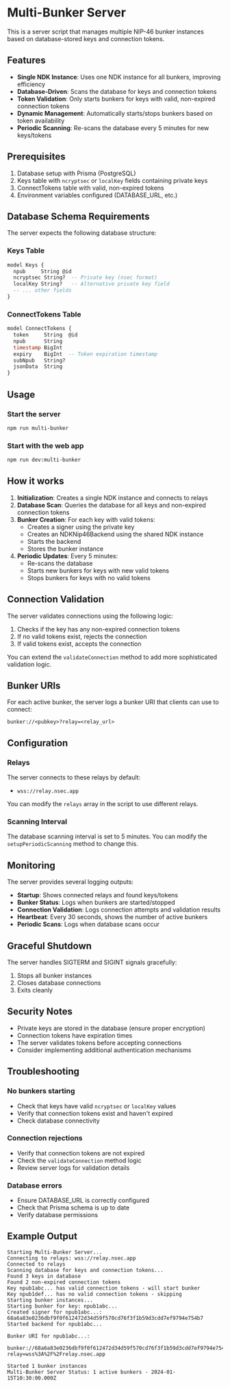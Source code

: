 # Multi-Bunker Server

This is a server script that manages multiple NIP-46 bunker instances based on database-stored keys and connection tokens.

## Features

- **Single NDK Instance**: Uses one NDK instance for all bunkers, improving efficiency
- **Database-Driven**: Scans the database for keys and connection tokens
- **Token Validation**: Only starts bunkers for keys with valid, non-expired connection tokens
- **Dynamic Management**: Automatically starts/stops bunkers based on token availability
- **Periodic Scanning**: Re-scans the database every 5 minutes for new keys/tokens

## Prerequisites

1. Database setup with Prisma (PostgreSQL)
2. Keys table with `ncryptsec` or `localKey` fields containing private keys
3. ConnectTokens table with valid, non-expired tokens
4. Environment variables configured (DATABASE_URL, etc.)

## Database Schema Requirements

The server expects the following database structure:

### Keys Table

```sql
model Keys {
  npub     String @id
  ncryptsec String?  -- Private key (nsec format)
  localKey String?   -- Alternative private key field
  -- ... other fields
}
```

### ConnectTokens Table

```sql
model ConnectTokens {
  token     String  @id
  npub      String
  timestamp BigInt
  expiry    BigInt  -- Token expiration timestamp
  subNpub   String?
  jsonData  String
}
```

## Usage

### Start the server

```bash
npm run multi-bunker
```

### Start with the web app

```bash
npm run dev:multi-bunker
```

## How it works

1. **Initialization**: Creates a single NDK instance and connects to relays
2. **Database Scan**: Queries the database for all keys and non-expired connection tokens
3. **Bunker Creation**: For each key with valid tokens:
   - Creates a signer using the private key
   - Creates an NDKNip46Backend using the shared NDK instance
   - Starts the backend
   - Stores the bunker instance
4. **Periodic Updates**: Every 5 minutes:
   - Re-scans the database
   - Starts new bunkers for keys with new valid tokens
   - Stops bunkers for keys with no valid tokens

## Connection Validation

The server validates connections using the following logic:

1. Checks if the key has any non-expired connection tokens
2. If no valid tokens exist, rejects the connection
3. If valid tokens exist, accepts the connection

You can extend the `validateConnection` method to add more sophisticated validation logic.

## Bunker URIs

For each active bunker, the server logs a bunker URI that clients can use to connect:

```
bunker://<pubkey>?relay=<relay_url>
```

## Configuration

### Relays

The server connects to these relays by default:

- `wss://relay.nsec.app`

You can modify the `relays` array in the script to use different relays.

### Scanning Interval

The database scanning interval is set to 5 minutes. You can modify the `setupPeriodicScanning` method to change this.

## Monitoring

The server provides several logging outputs:

- **Startup**: Shows connected relays and found keys/tokens
- **Bunker Status**: Logs when bunkers are started/stopped
- **Connection Validation**: Logs connection attempts and validation results
- **Heartbeat**: Every 30 seconds, shows the number of active bunkers
- **Periodic Scans**: Logs when database scans occur

## Graceful Shutdown

The server handles SIGTERM and SIGINT signals gracefully:

1. Stops all bunker instances
2. Closes database connections
3. Exits cleanly

## Security Notes

- Private keys are stored in the database (ensure proper encryption)
- Connection tokens have expiration times
- The server validates tokens before accepting connections
- Consider implementing additional authentication mechanisms

## Troubleshooting

### No bunkers starting

- Check that keys have valid `ncryptsec` or `localKey` values
- Verify that connection tokens exist and haven't expired
- Check database connectivity

### Connection rejections

- Verify that connection tokens are not expired
- Check the `validateConnection` method logic
- Review server logs for validation details

### Database errors

- Ensure DATABASE_URL is correctly configured
- Check that Prisma schema is up to date
- Verify database permissions

## Example Output

```
Starting Multi-Bunker Server...
Connecting to relays: wss://relay.nsec.app
Connected to relays
Scanning database for keys and connection tokens...
Found 3 keys in database
Found 2 non-expired connection tokens
Key npub1abc... has valid connection tokens - will start bunker
Key npub1def... has no valid connection tokens - skipping
Starting bunker instances...
Starting bunker for key: npub1abc...
Created signer for npub1abc...: 68a6a83e0236dbf9f0f612472d34d59f570cd76f3f1b59d3cdd7ef9794e754b7
Started backend for npub1abc...

Bunker URI for npub1abc...:
  bunker://68a6a83e0236dbf9f0f612472d34d59f570cd76f3f1b59d3cdd7ef9794e754b7?relay=wss%3A%2F%2Frelay.nsec.app

Started 1 bunker instances
Multi-Bunker Server Status: 1 active bunkers - 2024-01-15T10:30:00.000Z
```

